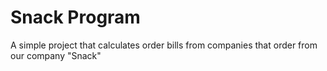 # Snack Program
 A simple project that calculates order bills from companies that order from our company "Snack"
